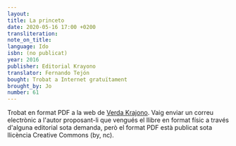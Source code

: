 ```yaml
---
layout:
title: La princeto
date: 2020-05-16 17:00 +0200
transliteration:
note_on_title:
language: Ido
isbn: (no publicat)
year: 2016
publisher: Editorial Krayono
translator: Fernando Tejón
bought: Trobat a Internet gratuïtament
brought_by: Jo
number: 61
---
```


Trobat en format PDF a la web de [Verda Krajono][verda-krajono]. Vaig enviar un correu electrònic a l'autor proposant-li que vengués el llibre en format físic a través d'alguna editorial sota demanda, però el format PDF està publicat sota llicència Creative Commons (by, nc).

[verda-krajono]: https://sites.google.com/site/verdakrajono/lengua-ido

